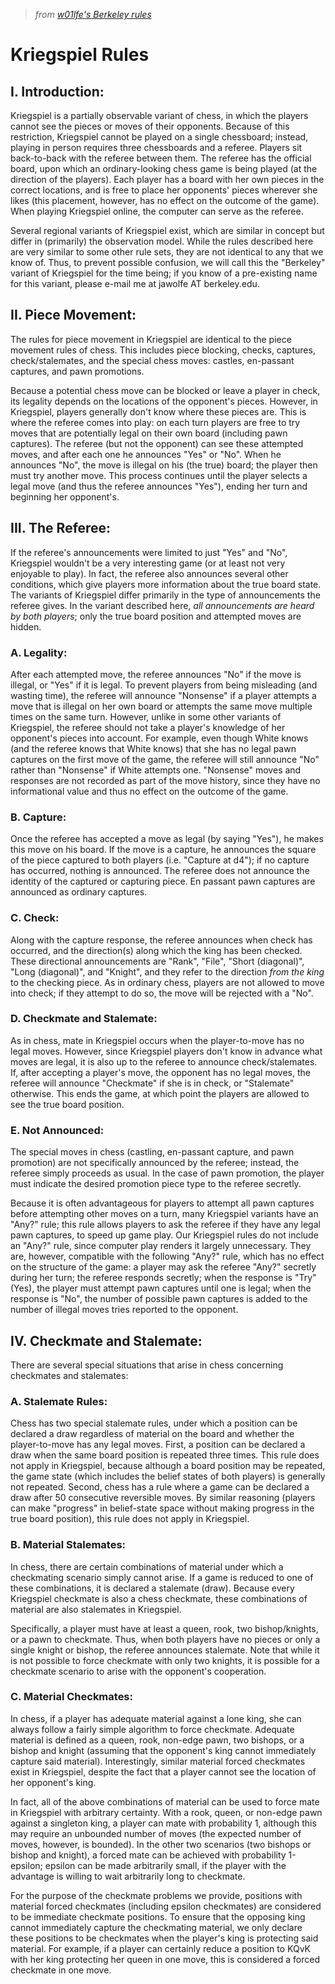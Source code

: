 > *from [w01lfe's Berkeley rules](http://w01fe.com/berkeley/kriegspiel/rules.html)*

# Kriegspiel Rules

## I. Introduction:

Kriegspiel is a partially observable variant of chess, in which the players cannot see the pieces or moves of their opponents. Because of this restriction, Kriegspiel cannot be played on a single chessboard; instead, playing in person requires three chessboards and a referee. Players sit back-to-back with the referee between them. The referee has the official board, upon which an ordinary-looking chess game is being played (at the direction of the players). Each player has a board with her own pieces in the correct locations, and is free to place her opponents' pieces wherever she likes (this placement, however, has no effect on the outcome of the game). When playing Kriegspiel online, the computer can serve as the referee. 

Several regional variants of Kriegspiel exist, which are similar in concept but differ in (primarily) the observation model. While the rules described here are very similar to some other rule sets, they are not identical to any that we know of. Thus, to prevent possible confusion, we will call this the "Berkeley" variant of Kriegspiel for the time being; if you know of a pre-existing name for this variant, please e-mail me at jawolfe AT berkeley.edu.

## II. Piece Movement:

The rules for piece movement in Kriegspiel are identical to the piece movement rules of chess. This includes piece blocking, checks, captures, check/stalemates, and the special chess moves: castles, en-passant captures, and pawn promotions. 

Because a potential chess move can be blocked or leave a player in check, its legality depends on the locations of the opponent's pieces. However, in Kriegspiel, players generally don't know where these pieces are. This is where the referee comes into play: on each turn players are free to try moves that are potentially legal on their own board (including pawn captures). The referee (but not the opponent) can see these attempted moves, and after each one he announces "Yes" or "No". When he announces "No", the move is illegal on his (the true) board; the player then must try another move. This process continues until the player selects a legal move (and thus the referee announces "Yes"), ending her turn and beginning her opponent's. 

## III. The Referee:

If the referee's announcements were limited to just "Yes" and "No", Kriegspiel wouldn't be a very interesting game (or at least not very enjoyable to play). In fact, the referee also announces several other conditions, which give players more information about the true board state. The variants of Kriegspiel differ primarily in the type of announcements the referee gives. In the variant described here, *all announcements are heard by both players*; only the true board position and attempted moves are hidden. 

### A. Legality:

After each attempted move, the referee announces "No" if the move is illegal, or "Yes" if it is legal. To prevent players from being misleading (and wasting time), the referee will announce "Nonsense" if a player attempts a move that is illegal on her own board or attempts the same move multiple times on the same turn. However, unlike in some other variants of Kriegspiel, the referee should not take a player's knowledge of her opponent's pieces into account. For example, even though White knows (and the referee knows that White knows) that she has no legal pawn captures on the first move of the game, the referee will still announce "No" rather than "Nonsense" if White attempts one. "Nonsense" moves and responses are not recorded as part of the move history, since they have no informational value and thus no effect on the outcome of the game. 

### B. Capture:

Once the referee has accepted a move as legal (by saying "Yes"), he makes this move on his board. If the move is a capture, he announces the square of the piece captured to both players (i.e. "Capture at d4"); if no capture has occurred, nothing is announced. The referee does not announce the identity of the captured or capturing piece. En passant pawn captures are announced as ordinary captures.
 
### C. Check:

Along with the capture response, the referee announces when check has occurred, and the direction(s) along which the king has been checked. These directional announcements are "Rank", "File", "Short (diagonal)", "Long (diagonal)", and "Knight", and they refer to the direction *from the king* to the checking piece. As in ordinary chess, players are not allowed to move into check; if they attempt to do so, the move will be rejected with a "No". 

### D. Checkmate and Stalemate:

As in chess, mate in Kriegspiel occurs when the player-to-move has no legal moves. However, since Kriegspiel players don't know in advance what moves are legal, it is also up to the referee to announce check/stalemates. If, after accepting a player's move, the opponent has no legal moves, the referee will announce "Checkmate" if she is in check, or "Stalemate" otherwise. This ends the game, at which point the players are allowed to see the true board position. 

### E. Not Announced:

The special moves in chess (castling, en-passant capture, and pawn promotion) are not specifically announced by the referee; instead, the referee simply proceeds as usual. In the case of pawn promotion, the player must indicate the desired promotion piece type to the referee secretly.

Because it is often advantageous for players to attempt all pawn captures before attempting other moves on a turn, many Kriegspiel variants have an "Any?" rule; this rule allows players to ask the referee if they have any legal pawn captures, to speed up game play. Our Kriegspiel rules do not include an "Any?" rule, since computer play renders it largely unnecessary. They are, however, compatible with the following "Any?" rule, which has no effect on the structure of the game: a player may ask the referee "Any?" secretly during her turn; the referee responds secretly; when the response is "Try" (Yes), the player must attempt pawn captures until one is legal; when the response is "No", the number of possible pawn captures is added to the number of illegal moves tries reported to the opponent.

## IV. Checkmate and Stalemate:

There are several special situations that arise in chess concerning checkmates and stalemates: 

### A. Stalemate Rules:

Chess has two special stalemate rules, under which a position can be declared a draw regardless of material on the board and whether the player-to-move has any legal moves. First, a position can be declared a draw when the same board position is repeated three times. This rule does not apply in Kriegspiel, because although a board position may be repeated, the game state (which includes the belief states of both players) is generally not repeated. Second, chess has a rule where a game can be declared a draw after 50 consecutive reversible moves. By similar reasoning (players can make "progress" in belief-state space without making progress in the true board position), this rule does not apply in Kriegspiel. 

### B. Material Stalemates:

In chess, there are certain combinations of material under which a checkmating scenario simply cannot arise. If a game is reduced to one of these combinations, it is declared a stalemate (draw). Because every Kriegspiel checkmate is also a chess checkmate, these combinations of material are also stalemates in Kriegspiel. 

Specifically, a player must have at least a queen, rook, two bishop/knights, or a pawn to checkmate. Thus, when both players have no pieces or only a single knight or bishop, the referee announces stalemate. Note that while it is not possible to force checkmate with only two knights, it is possible for a checkmate scenario to arise with the opponent's cooperation. 

### C. Material Checkmates:

In chess, if a player has adequate material against a lone king, she can always follow a fairly simple algorithm to force checkmate. Adequate material is defined as a queen, rook, non-edge pawn, two bishops, or a bishop and knight (assuming that the opponent's king cannot immediately capture said material). Interestingly, similar material forced checkmates exist in Kriegspiel, despite the fact that a player cannot see the location of her opponent's king. 

In fact, all of the above combinations of material can be used to force mate in Kriegspiel with arbitrary certainty. With a rook, queen, or non-edge pawn against a singleton king, a player can mate with probability 1, although this may require an unbounded number of moves (the expected number of moves, however, is bounded). In the other two scenarios (two bishops or bishop and knight), a forced mate can be achieved with probability 1-epsilon; epsilon can be made arbitrarily small, if the player with the advantage is willing to wait arbitrarily long to checkmate. 

For the purpose of the checkmate problems we provide, positions with material forced checkmates (including epsilon checkmates) are considered to be immediate checkmate positions. To ensure that the opposing king cannot immediately capture the checkmating material, we only declare these positions to be checkmates when the player's king is protecting said material. For example, if a player can certainly reduce a position to KQvK with her king protecting her queen in one move, this is considered a forced checkmate in one move.
